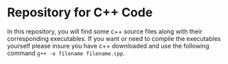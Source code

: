 # Repository for C++ Code

In this repository, you will find some c++ source files along with their corresponding executables. If you want or need to compile the executables yourself please insure you have c++ downloaded and use the following command `g++ -o filename filename.cpp`.



